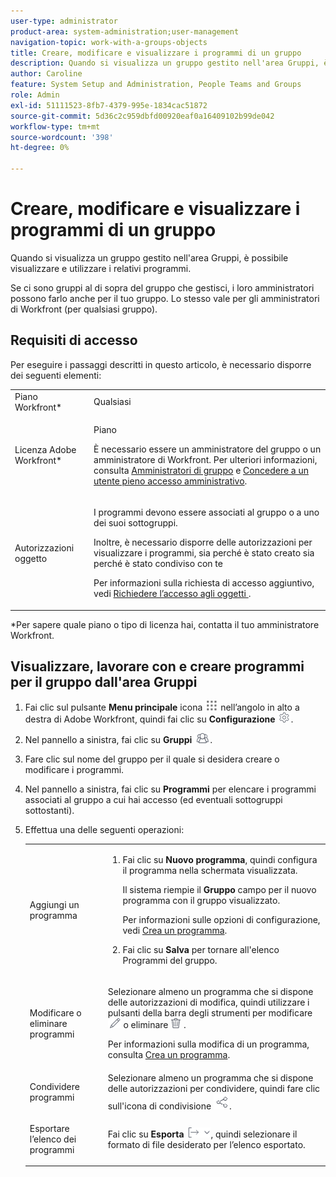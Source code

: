 ```yaml
---
user-type: administrator
product-area: system-administration;user-management
navigation-topic: work-with-a-groups-objects
title: Creare, modificare e visualizzare i programmi di un gruppo
description: Quando si visualizza un gruppo gestito nell'area Gruppi, è possibile visualizzare e utilizzare i relativi programmi.
author: Caroline
feature: System Setup and Administration, People Teams and Groups
role: Admin
exl-id: 51111523-8fb7-4379-995e-1834cac51872
source-git-commit: 5d36c2c959dbfd00920eaf0a16409102b99de042
workflow-type: tm+mt
source-wordcount: '398'
ht-degree: 0%

---
```


# Creare, modificare e visualizzare i programmi di un gruppo

Quando si visualizza un gruppo gestito nell&#39;area Gruppi, è possibile visualizzare e utilizzare i relativi programmi.

Se ci sono gruppi al di sopra del gruppo che gestisci, i loro amministratori possono farlo anche per il tuo gruppo. Lo stesso vale per gli amministratori di Workfront (per qualsiasi gruppo).

## Requisiti di accesso

Per eseguire i passaggi descritti in questo articolo, è necessario disporre dei seguenti elementi:

<table style="table-layout:auto"> 
 <col> 
 <col> 
 <tbody> 
  <tr> 
   <td>Piano Workfront*</td> 
   <td>Qualsiasi</td> 
  </tr> 
  <tr> 
   <td>Licenza Adobe Workfront*</td> 
   <td> <p>Piano </p> <p>È necessario essere un amministratore del gruppo o un amministratore di Workfront. Per ulteriori informazioni, consulta <a href="../../../administration-and-setup/manage-groups/group-roles/group-administrators.md" class="MCXref xref">Amministratori di gruppo</a> e <a href="../../../administration-and-setup/add-users/configure-and-grant-access/grant-a-user-full-administrative-access.md" class="MCXref xref">Concedere a un utente pieno accesso amministrativo</a>.</p> </td> 
  </tr> 
  <tr> 
   <td role="rowheader">Autorizzazioni oggetto</td> 
   <td> <p>I programmi devono essere associati al gruppo o a uno dei suoi sottogruppi.</p> <p>Inoltre, è necessario disporre delle autorizzazioni per visualizzare i programmi, sia perché è stato creato sia perché è stato condiviso con te</p> <p>Per informazioni sulla richiesta di accesso aggiuntivo, vedi <a href="../../../workfront-basics/grant-and-request-access-to-objects/request-access.md" class="MCXref xref">Richiedere l’accesso agli oggetti </a>.</p> </td> 
  </tr> 
 </tbody> 
</table>

&#42;Per sapere quale piano o tipo di licenza hai, contatta il tuo amministratore Workfront.

## Visualizzare, lavorare con e creare programmi per il gruppo dall&#39;area Gruppi

1. Fai clic sul pulsante **Menu principale** icona ![](assets/main-menu-icon.png) nell’angolo in alto a destra di Adobe Workfront, quindi fai clic su **Configurazione** ![](assets/gear-icon-settings.png).

1. Nel pannello a sinistra, fai clic su **Gruppi** ![](assets/groups-icon.png).

1. Fare clic sul nome del gruppo per il quale si desidera creare o modificare i programmi.
1. Nel pannello a sinistra, fai clic su **Programmi** per elencare i programmi associati al gruppo a cui hai accesso (ed eventuali sottogruppi sottostanti).
1. Effettua una delle seguenti operazioni:

   <table style="table-layout:auto"> 
    <col> 
    <col> 
    <tbody> 
     <tr> 
      <td role="rowheader">Aggiungi un programma</td> 
      <td> 
       <ol> 
        <li value="1"> <p>Fai clic su <strong>Nuovo programma</strong>, quindi configura il programma nella schermata visualizzata. </p> <p>Il sistema riempie il <strong>Gruppo</strong> campo per il nuovo programma con il gruppo visualizzato.</p> <p>Per informazioni sulle opzioni di configurazione, vedi <a href="../../../manage-work/portfolios/create-and-manage-programs/create-program.md" class="MCXref xref">Crea un programma</a>.</p> </li> 
        <li value="2"> <p>Fai clic su <strong>Salva</strong> per tornare all'elenco Programmi del gruppo.</p> </li> 
       </ol> </td> 
     </tr> 
     <tr> 
      <td role="rowheader"> <p>Modificare o eliminare programmi</p> </td> 
      <td> <p>Selezionare almeno un programma che si dispone delle autorizzazioni di modifica, quindi utilizzare i pulsanti della barra degli strumenti per modificare <img src="assets/edit-icon.png"> o eliminare <img src="assets/delete.png"> .</p> <p>Per informazioni sulla modifica di un programma, consulta <a href="../../../manage-work/portfolios/create-and-manage-programs/create-program.md" class="MCXref xref">Crea un programma</a>.</p> </td> 
     </tr> 
     <tr> 
      <td role="rowheader">Condividere programmi</td> 
      <td>Selezionare almeno un programma che si dispone delle autorizzazioni per condividere, quindi fare clic sull'icona di condivisione <img src="assets/share-icon.png">.</td> 
     </tr> 
     <tr> 
      <td role="rowheader"> <p>Esportare l’elenco dei programmi</p> </td> 
      <td>Fai clic su <strong>Esporta</strong> <img src="assets/export.png">, quindi selezionare il formato di file desiderato per l’elenco esportato.</td> 
     </tr> 
    </tbody> 
   </table>
